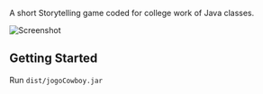 A short Storytelling game coded for college work of Java classes.

![Screenshot](https://user-images.githubusercontent.com/11997211/125344415-aec34b80-e32d-11eb-86de-61ddb1204df5.png)


## Getting Started

Run ``dist/jogoCowboy.jar``

